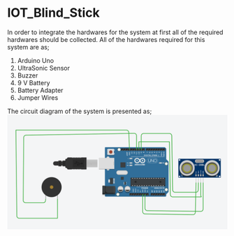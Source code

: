 # IOT_Blind_Stick
In order to integrate the hardwares for the system at first all of the required hardwares should be collected. All of the hardwares required for this system are as;
1.	Arduino Uno
2.	UltraSonic Sensor
3.	Buzzer
4. 9 V Battery
5. Battery Adapter
6. Jumper Wires

The circuit diagram of the system is presented as;
![Getting Started](./block_diagram.PNG)
